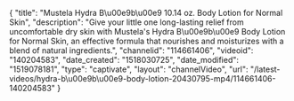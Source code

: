 {
    "title": "Mustela Hydra B\u00e9b\u00e9 10.14 oz. Body Lotion for Normal Skin",
    "description": "Give your little one long-lasting relief from uncomfortable dry skin with Mustela's Hydra B\u00e9b\u00e9 Body Lotion for Normal Skin, an effective formula that nourishes and moisturizes with a blend of natural ingredients.",
    "channelid": "114661406",
    "videoid": "140204583",
    "date_created": "1518030725",
    "date_modified": "1519078181",
    "type": "captivate",
    "layout": "channelVideo",
    "url": "\/latest-videos\/hydra-b\u00e9b\u00e9-body-lotion-20430795-mp4\/114661406-140204583"
}